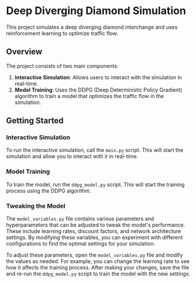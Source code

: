 # Deep Diverging Diamond Simulation

This project simulates a deep diverging diamond interchange and uses reinforcement learning to optimize traffic flow.

## Overview

The project consists of two main components:
1. **Interactive Simulation**: Allows users to interact with the simulation in real-time.
2. **Model Training**: Uses the DDPG (Deep Deterministic Policy Gradient) algorithm to train a model that optimizes the traffic flow in the simulation.

## Getting Started

### Interactive Simulation

To run the interactive simulation, call the `main.py` script. This will start the simulation and allow you to interact with it in real-time.

### Model Training

To train the model, run the `ddpg_model.py` script. This will start the training process using the DDPG algorithm.

### Tweaking the Model

The `model_variables.py` file contains various parameters and hyperparameters that can be adjusted to tweak the model's performance. These include learning rates, discount factors, and network architecture settings. By modifying these variables, you can experiment with different configurations to find the optimal settings for your simulation.

To adjust these parameters, open the `model_variables.py` file and modify the values as needed. For example, you can change the learning rate to see how it affects the training process. After making your changes, save the file and re-run the `ddpg_model.py` script to train the model with the new settings.